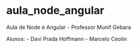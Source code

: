 # aula_node_angular
Aula de Node e Angular - Professor Munif Gebara

Alunos: 
        - Davi Prada Hoffmann
        - Marcelo Ceolin
